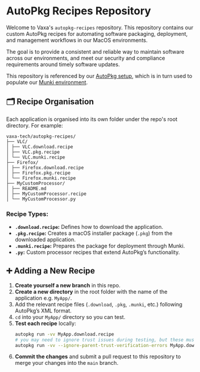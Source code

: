 # AutoPkg Recipes Repository

Welcome to Vaxa's `autopkg-recipes` repository. This repository contains our custom AutoPkg recipes for automating software packaging, deployment, and management workflows in our MacOS environments. 

The goal is to provide a consistent and reliable way to maintain software across our environments, and meet our security and compliance requirements around timely software updates.

This repository is referenced by our [AutoPkg setup](https://github.com/vaxa-tech/autopkg), which is in turn used to populate our [Munki environment](https://github.com/vaxa-tech/munki). 

## 🗂️ Recipe Organisation

Each application is organised into its own folder under the repo's root directory. For example:

```
vaxa-tech/autopkg-recipes/
├── VLC/ 
│ ├── VLC.download.recipe 
│ ├── VLC.pkg.recipe 
│ └── VLC.munki.recipe
├── Firefox/ 
│ ├── Firefox.download.recipe 
│ ├── Firefox.pkg.recipe 
│ └── Firefox.munki.recipe 
├── MyCustomProcessor/ 
│ ├── README.md 
│ ├── MyCustomProcessor.recipe 
│ └── MyCustomProcessor.py
```

### Recipe Types:

- **`.download.recipe`:** Defines how to download the application.  
- **`.pkg.recipe`:** Creates a macOS installer package (`.pkg`) from the downloaded application.  
- **`.munki.recipe`:** Prepares the package for deployment through Munki.  
- **`.py`:** Custom processor recipes that extend AutoPkg’s functionality.

## ➕ Adding a New Recipe

1. **Create yourself a new branch** in this repo.
2. **Create a new directory** in the root folder with the name of the application e.g. `MyApp/`.
3. Add the relevant recipe files (`.download`, `.pkg`, `.munki`, etc.) following AutoPkg’s XML format.
4. `cd` into your `MyApp/` directory so you can test.
5. **Test each recipe** locally:
   ```bash
   autopkg run -vv MyApp.download.recipe
   # you may need to ignore trust issues during testing, but these must be resolved before merging
   autopkg run -vv --ignore-parent-trust-verification-errors MyApp.download.recipe
   ```
6. **Commit the changes** and submit a pull request to this repository to merge your changes into the `main` branch.